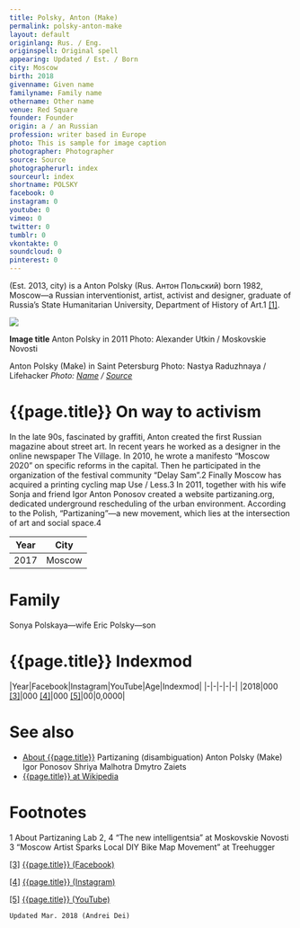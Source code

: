 ```yaml
---
title: Polsky, Anton (Make)
permalink: polsky-anton-make
layout: default
originlang: Rus. / Eng.
originspell: Original spell
appearing: Updated / Est. / Born
city: Moscow
birth: 2018
givenname: Given name
familyname: Family name
othername: Other name
venue: Red Square
founder: Founder
origin: a / an Russian
profession: writer based in Europe
photo: This is sample for image caption
photographer: Photographer
source: Source
photographerurl: index
sourceurl: index
shortname: POLSKY
facebook: 0
instagram: 0
youtube: 0
vimeo: 0
twitter: 0
tumblr: 0
vkontakte: 0
soundcloud: 0
pinterest: 0
---
```



(Est. 2013, city) is a Anton Polsky (Rus. Антон Польский) born 1982, Moscow—a Russian interventionist, artist, activist and designer, graduate of Russia’s State Humanitarian University, Department of History of Art.1 <span id="a1">[\[1\]](#f1)</span>.

![](/encyclopedia/images/image-name.jpg)

**Image title**
Anton Polsky in 2011
Photo: Alexander Utkin / Moskovskie Novosti

Anton Polsky (Make) in Saint Petersburg
Photo: Nastya Raduzhnaya / Lifehacker
*Photo: [Name](index) / [Source](index)*

# {{page.title}} On way to activism
In the late 90s, fascinated by graffiti, Anton created the first Russian magazine about street art. In recent years he worked as a designer in the online newspaper The Village. In 2010, he wrote a manifesto “Moscow 2020” on specific reforms in the capital. Then he participated in the organization of the festival community “Delay Sam”.2 Finally Moscow has acquired a printing cycling map Use / Less.3 In 2011, together with his wife Sonja and friend Igor Anton Ponosov created a website partizaning.org, dedicated underground rescheduling of the urban environment. According to the Polish, “Partizaning”—a new movement, which lies at the intersection of art and social space.4


|Year|City|
|-|-|
|2017|Moscow|

# Family
Sonya Polskaya—wife
Eric Polsky—son

# {{page.title}} Indexmod

|Year|Facebook|Instagram|YouTube|Age|Indexmod|
|-|-|-|-|-|
|2018|000 <span id="a3">[\[3\]](#f3)</span>|000 <span id="a4">[\[4\]](#f4)</span>|000 <span id="a5">[\[5\]](#f5)</span>|00|0,0000|


# See also

+ [About {{page.title}}](index)
Partizaning (disambiguation)
Anton Polsky (Make)
Igor Ponosov
Shriya Malhotra
Dmytro Zaiets
+ [{{page.title}} at Wikipedia](index)

# Footnotes

1 About Partizaning Lab
2, 4 “The new intelligentsia” at Moskovskie Novosti
3 “Moscow Artist Sparks Local DIY Bike Map Movement” at Treehugger

[[3]](#a3) <span id="f3"></span> [{{page.title}} (Facebook)](index)

[[4]](#a4) <span id="f4"></span> [{{page.title}} (Instagram)](index)

[[5]](#a5) <span id="f5"></span> [{{page.title}} (YouTube)](index)

`Updated Mar. 2018 (Andrei Dei)`

